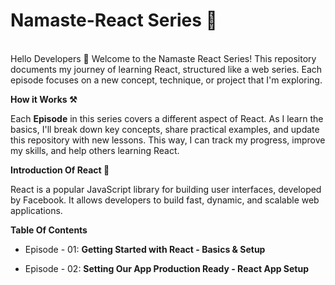 # Namaste-React Series 🚀
<br>
Hello Developers 👋 Welcome to the Namaste React Series! This repository documents my journey of learning React, structured like a web series. Each episode focuses on a new concept, technique, or project that I'm exploring. 


**How it Works ⚒️**
<br>

Each **Episode** in this series covers a different aspect of React. As I learn the basics, I'll break down key concepts, share practical examples, and update this repository with new lessons. This way, I can track my progress, improve my skills, and help others learning React.


**Introduction Of React 🚀**
<br>

React is a popular JavaScript library for building user interfaces, developed by Facebook. It allows developers to build fast, dynamic, and scalable web applications.

**Table Of Contents**
<br>

- Episode - 01: **Getting Started with React - Basics & Setup** 

- Episode - 02: **Setting Our App Production Ready - React App Setup**
